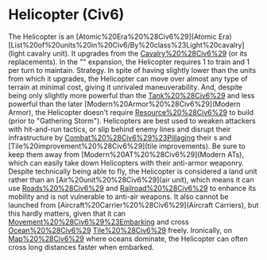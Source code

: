# Helicopter (Civ6)

The Helicopter is an [Atomic%20Era%20%28Civ6%29](Atomic Era) [List%20of%20units%20in%20Civ6/By%20class%23Light%20cavalry](light cavalry unit). It upgrades from the [Cavalry%20%28Civ6%29](Cavalry) (or its replacements).
In the "" expansion, the Helicopter requires 1 to train and 1 per turn to maintain.
Strategy.
In spite of having slightly lower than the units from which it upgrades, the Helicopter can move over almost any type of terrain at minimal cost, giving it unrivaled maneuverability. And, despite being only slightly more powerful than the [Tank%20%28Civ6%29](Tank) and less powerful than the later [Modern%20Armor%20%28Civ6%29](Modern Armor), the Helicopter doesn't require [Resource%20%28Civ6%29](resources) to build (prior to "Gathering Storm").
Helicopters are best used to weaken attackers with hit-and-run tactics, or slip behind enemy lines and disrupt their infrastructure by [Combat%20%28Civ6%29%23Pillaging](pillaging) their s and [Tile%20improvement%20%28Civ6%29](tile improvements). Be sure to keep them away from [Modern%20AT%20%28Civ6%29](Modern ATs), which can easily take down Helicopters with their anti-armor weaponry.
Despite technically being able to fly, the Helicopter is considered a land unit rather than an [Air%20unit%20%28Civ6%29](air unit), which means it can use [Roads%20%28Civ6%29](Roads) and [Railroad%20%28Civ6%29](Railroads) to enhance its mobility and is not vulnerable to anti-air weapons. It also cannot be launched from [Aircraft%20Carrier%20%28Civ6%29](Aircraft Carriers), but this hardly matters, given that it can [Movement%20%28Civ6%29%23Embarking](embark) and cross [Ocean%20%28Civ6%29](Ocean) [Tile%20%28Civ6%29](tiles) freely. Ironically, on [Map%20%28Civ6%29](maps) where oceans dominate, the Helicopter can often cross long distances faster when embarked.